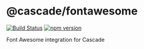 # @cascade/fontawesome

[![Build Status](https://travis-ci.org/sjohnsonaz/cascade-fontawesome.svg?branch=master)](https://travis-ci.org/sjohnsonaz/cascade-fontawesome) [![npm version](https://badge.fury.io/js/%40cascade%2Ffontawesome.svg)](https://badge.fury.io/js/%40cascade%2Ffontawesome)

Font Awesome integration for Cascade
